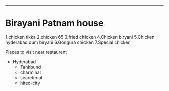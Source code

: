 
<!--# Rakesh
## Biryani_patnam
It is famous because it's **Richness** coming from Ages
**Good hospitality** and well caring for **Customers**

<!--orderred list-->

****

 # Birayani Patnam house
 1.chicken tikka
 2.chicken 65
 3.fried chicken
 4.Chicken biryani
 5.Chicken hyderabad dum biryani
 6.Gongura chicken
 7.Special chicken
   

<!--unordered list-->
Places to visit near restaurent
* Hyderabad
    * Tankbund
    * charminar
    * secreteriat
    * hitec-city


